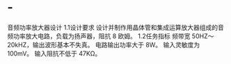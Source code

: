 # -
音频功率放大器设计
1.1设计要求 设计并制作用晶体管和集成运算放大器组成的音频功率放大电路，负载为扬声器，阻抗 8 欧姆。 1.2任务指标 频带宽 50HZ～20kHZ，输出波形基本不失真。 电路输出功率大于 8W。 输入灵敏度为 100mV。 输入阻抗不低于 47KΩ。
